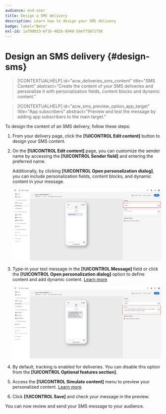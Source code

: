 ```yaml
---
audience: end-user
title: Design a SMS delivery
description: Learn how to design your SMS delivery
badge: label="Beta" 
exl-id: 1a70d033-6f1b-482b-9948-59ef75871750
---
```

# Design an SMS delivery {#design-sms}

>[!CONTEXTUALHELP]
>id="acw_deliveries_sms_content"
>title="SMS Content"
>abstract="Create the content of your SMS deliveries and personalize it with personalization fields, content blocks and dynamic content."

>[!CONTEXTUALHELP]
>id="acw_sms_preview_option_app_target"
>title="App subscribers"
>abstract="Preview and test the message by adding app subscribers to the main target."


To design the content of an SMS delivery, follow these steps:

1. From your delivery page, click the **[!UICONTROL Edit content]** button to design your SMS content.

1. On the **[!UICONTROL Edit content]** page, you can customize the sender name by accessing the **[!UICONTROL Sender field]** and entering the preferred name. 

    Additionally, by clicking **[!UICONTROL Open personalization dialog]**, you can include personalization fields, content blocks, and dynamic content in your message.

    ![](assets/sms_content_1.png)

1. Type-in your text message in the **[!UICONTROL Message]** field or click the **[!UICONTROL Open personalization dialog]** option to define content and add dynamic content. [Learn more](../personalization/gs-personalization.md)

    ![](assets/sms_content_2.png)

1. By default, tracking is enabled for deliveries. You can disable this option from the **[!UICONTROL Optional features section]**.

1. Access the **[!UICONTROL Simulate content]** menu to preview your personalized content. [Learn more](send-sms.md#preview-sms)

1. Click **[!UICONTROL Save]** and check your message in the preview. 

You can now review and send your SMS message to your audience.

